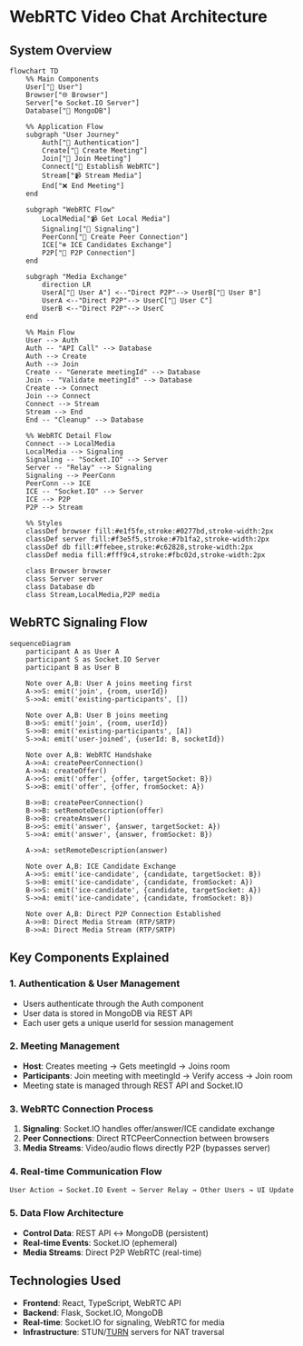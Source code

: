 # WebRTC Video Chat Architecture

## System Overview

```mermaid
flowchart TD
    %% Main Components
    User["👤 User"]
    Browser["🌐 Browser"]
    Server["⚙️ Socket.IO Server"]
    Database["💾 MongoDB"]

    %% Application Flow
    subgraph "User Journey"
        Auth["🔑 Authentication"]
        Create["📝 Create Meeting"]
        Join["🚪 Join Meeting"]
        Connect["🔌 Establish WebRTC"]
        Stream["📹 Stream Media"]
        End["❌ End Meeting"]
    end

    subgraph "WebRTC Flow"
        LocalMedia["📹 Get Local Media"]
        Signaling["📡 Signaling"]
        PeerConn["🔄 Create Peer Connection"]
        ICE["❄️ ICE Candidates Exchange"]
        P2P["👥 P2P Connection"]
    end

    subgraph "Media Exchange"
        direction LR
        UserA["👤 User A"] <--"Direct P2P"--> UserB["👤 User B"]
        UserA <--"Direct P2P"--> UserC["👤 User C"]
        UserB <--"Direct P2P"--> UserC
    end

    %% Main Flow
    User --> Auth
    Auth -- "API Call" --> Database
    Auth --> Create
    Auth --> Join
    Create -- "Generate meetingId" --> Database
    Join -- "Validate meetingId" --> Database
    Create --> Connect
    Join --> Connect
    Connect --> Stream
    Stream --> End
    End -- "Cleanup" --> Database

    %% WebRTC Detail Flow
    Connect --> LocalMedia
    LocalMedia --> Signaling
    Signaling -- "Socket.IO" --> Server
    Server -- "Relay" --> Signaling
    Signaling --> PeerConn
    PeerConn --> ICE
    ICE -- "Socket.IO" --> Server
    ICE --> P2P
    P2P --> Stream

    %% Styles
    classDef browser fill:#e1f5fe,stroke:#0277bd,stroke-width:2px
    classDef server fill:#f3e5f5,stroke:#7b1fa2,stroke-width:2px
    classDef db fill:#ffebee,stroke:#c62828,stroke-width:2px
    classDef media fill:#fff9c4,stroke:#fbc02d,stroke-width:2px

    class Browser browser
    class Server server
    class Database db
    class Stream,LocalMedia,P2P media
```

## WebRTC Signaling Flow

```mermaid
sequenceDiagram
    participant A as User A
    participant S as Socket.IO Server
    participant B as User B

    Note over A,B: User A joins meeting first
    A->>S: emit('join', {room, userId})
    S->>A: emit('existing-participants', [])

    Note over A,B: User B joins meeting
    B->>S: emit('join', {room, userId})
    S->>B: emit('existing-participants', [A])
    S->>A: emit('user-joined', {userId: B, socketId})

    Note over A,B: WebRTC Handshake
    A->>A: createPeerConnection()
    A->>A: createOffer()
    A->>S: emit('offer', {offer, targetSocket: B})
    S->>B: emit('offer', {offer, fromSocket: A})

    B->>B: createPeerConnection()
    B->>B: setRemoteDescription(offer)
    B->>B: createAnswer()
    B->>S: emit('answer', {answer, targetSocket: A})
    S->>A: emit('answer', {answer, fromSocket: B})

    A->>A: setRemoteDescription(answer)

    Note over A,B: ICE Candidate Exchange
    A->>S: emit('ice-candidate', {candidate, targetSocket: B})
    S->>B: emit('ice-candidate', {candidate, fromSocket: A})
    B->>S: emit('ice-candidate', {candidate, targetSocket: A})
    S->>A: emit('ice-candidate', {candidate, fromSocket: B})

    Note over A,B: Direct P2P Connection Established
    A->>B: Direct Media Stream (RTP/SRTP)
    B->>A: Direct Media Stream (RTP/SRTP)
```

## Key Components Explained

### 1. Authentication & User Management

- Users authenticate through the Auth component
- User data is stored in MongoDB via REST API
- Each user gets a unique userId for session management

### 2. Meeting Management

- **Host**: Creates meeting → Gets meetingId → Joins room
- **Participants**: Join meeting with meetingId → Verify access → Join room
- Meeting state is managed through REST API and Socket.IO

### 3. WebRTC Connection Process

1. **Signaling**: Socket.IO handles offer/answer/ICE candidate exchange
2. **Peer Connections**: Direct RTCPeerConnection between browsers
3. **Media Streams**: Video/audio flows directly P2P (bypasses server)

### 4. Real-time Communication Flow

```
User Action → Socket.IO Event → Server Relay → Other Users → UI Update
```

### 5. Data Flow Architecture

- **Control Data**: REST API ↔ MongoDB (persistent)
- **Real-time Events**: Socket.IO (ephemeral)
- **Media Streams**: Direct P2P WebRTC (real-time)

## Technologies Used

- **Frontend**: React, TypeScript, WebRTC API
- **Backend**: Flask, Socket.IO, MongoDB
- **Real-time**: Socket.IO for signaling, WebRTC for media
- **Infrastructure**: STUN/[TURN](https://www.metered.ca/tools/openrelay/#what-is-a-turn-server) servers for NAT traversal
